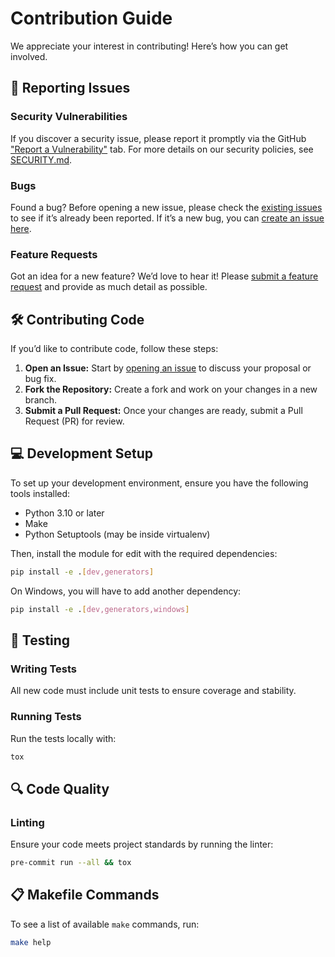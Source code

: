 # Contribution Guide

We appreciate your interest in contributing! Here’s how you can get involved.

## 🐞 Reporting Issues

### Security Vulnerabilities

If you discover a security issue, please report it promptly via the GitHub ["Report a Vulnerability"][new-security] tab.
For more details on our security policies, see [SECURITY.md](SECURITY.md).

### Bugs

Found a bug?
Before opening a new issue, please check the [existing issues][issues] to see if it’s already been reported.
If it’s a new bug, you can [create an issue here][new-issue].

### Feature Requests

Got an idea for a new feature? We’d love to hear it!
Please [submit a feature request][new-issue] and provide as much detail as possible.

## 🛠️ Contributing Code

If you’d like to contribute code, follow these steps:

1. **Open an Issue:** Start by [opening an issue][new-issue] to discuss your proposal or bug fix.
2. **Fork the Repository:** Create a fork and work on your changes in a new branch.
3. **Submit a Pull Request:** Once your changes are ready, submit a Pull Request (PR) for review.

## 💻 Development Setup

To set up your development environment, ensure you have the following tools installed:

- Python 3.10 or later
- Make
- Python Setuptools (may be inside virtualenv)

Then, install the module for edit with the required dependencies:

```bash
pip install -e .[dev,generators]
```

On Windows, you will have to add another dependency:

```bash
pip install -e .[dev,generators,windows]
```

## 🧪 Testing

### Writing Tests

All new code must include unit tests to ensure coverage and stability.

### Running Tests

Run the tests locally with:

```bash
tox
```

## 🔍 Code Quality

### Linting

Ensure your code meets project standards by running the linter:

```bash
pre-commit run --all && tox
```

## 📋 Makefile Commands

To see a list of available `make` commands, run:

```bash
make help
```


[issues]: https://github.com/nebius/pysdk/issues
[new-issue]: https://github.com/nebius/pysdk/issues/new/choose
[new-security]: https://github.com/nebius/pysdk/security/advisories/new
